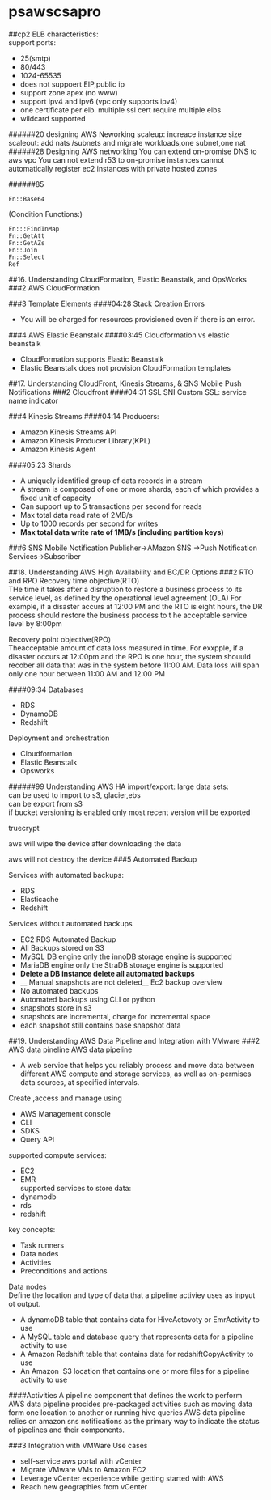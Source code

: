 # psawscsapro
##cp2
ELB characteristics:  
support ports:
- 25(smtp)
- 80/443
- 1024-65535
- does not suppoert EIP,public ip
- support zone apex (no www)
- support ipv4 and ipv6 (vpc only supports ipv4)
- one certificate per elb. multiple ssl cert require multiple elbs
- wildcard supported

######20 designing AWS Neworking
scaleup: increace instance size  
scaleout: add nats /subnets and migrate workloads,one subnet,one nat
######28 Designing AWS networking
You can extend on-promise DNS to aws vpc
You can not extend r53 to on-promise instances
cannot automatically register ec2 instances with private hosted zones

######85
```
Fn::Base64
```
(Condition Functions:)
```
Fn:::FindInMap
Fn::GetAtt
Fn::GetAZs
Fn::Join
Fn::Select
Ref
```
##16. Understanding CloudFormation, Elastic Beanstalk, and OpsWorks
###2 AWS CloudFormation

###3 Template Elements
####04:28
Stack Creation Errors
- You will be charged for resources provisioned even if there is an error.

###4 AWS Elastic Beanstalk
####03:45
Cloudformation vs elastic beanstalk
- CloudFormation supports Elastic Beanstalk
- Elastic Beanstalk does not provision CloudFormation templates





##17. Understanding CloudFront, Kinesis Streams, & SNS Mobile Push Notifications
###2 Cloudfront
####04:31 SSL
SNI Custom SSL: service name indicator







###4 Kinesis Streams
####04:14
Producers:
- Amazon Kinesis Streams API
- Amazon Kinesis Producer Library(KPL)
- Amazon Kinesis Agent


####05:23
Shards
- A uniquely identified group of data records in a stream
- A stream is composed of one or more shards, each of which provides a fixed unit of capacity
- Can support up to 5 transactions per second for reads
- Max total data read rate of 2MB/s
- Up to 1000 records per second for writes
- __Max total data write rate of 1MB/s (including partition keys)__



###6 SNS Mobile Notification
Publisher->AMazon SNS ->Push Notification Services->Subscriber  


##18. Understanding AWS High Availability and BC/DR Options
###2 RTO and RPO
Recovery time objective(RTO)  
THe time it takes after a disruption to restore a business process to its service level, as defined by the operational level agreement (OLA) For example, if a disaster accurs at 12:00 PM and the RTO is eight hours, the DR process should restore the business process to t he acceptable service level by 8:00pm  

Recovery point objective(RPO)  
Theacceptable amount of data loss measured in time. For exxpple, if a disaster occurs at 12:00pm and the RPO is one hour, the system shouuld recober all data that was in the system before 11:00 AM. Data loss will span only one hour between 11:00 AM and 12:00 PM

####09:34
Databases
- RDS
- DynamoDB
- Redshift

Deployment and orchestration
- Cloudformation
- Elastic Beanstalk
- Opsworks









######99 Understanding AWS HA
import/export: large data sets:  
can be used to import to s3, glacier,ebs  
can be export from s3  
if bucket versioning is enabled only most recent version will be exported  

truecrypt

aws will wipe the device after downloading the data

aws will not destroy the device
###5 Automated Backup


Services with automated backups:
- RDS
- Elasticache
- Redshift

Services without automated backups
- EC2
RDS Automated Backup
- All Backups stored on S3
- MySQL DB engine only the innoDB storage engine is supported  
- MariaDB engine only the StraDB storage engine is supported
- __Delete a DB instance delete all automated backups__
- __ Manual snapshots are not deleted__
Ec2 backup overview 
- No automated backups
- Automated backups using CLI or python
- snapshots store in s3  
- snapshots are incremental, charge for incremental space  
- each snapshot still contains base snapshot data  


##19. Understanding AWS Data Pipeline and Integration with VMware
###2 AWS data pineline
AWS data pipeline
- A web service that helps you reliably process and move data between different AWS compute and storage services, as well as on-permises data sources, at specified intervals.  

Create ,access and manage using
- AWS Management console
- CLI
- SDKS
- Query API

supported compute services: 
- EC2 
- EMR  
supported services to store data: 
- dynamodb
- rds 
- redshift  


key concepts:
- Task runners
- Data nodes
- Activities
- Preconditions and actions


Data nodes  
Define the location and type of data that a pipeline activiey uses as inpyut ot output.
- A dynamoDB table that contains data for HiveActovoty or EmrActivity to use
- A MySQL table and database query that represents data for a pipeline activity to use
- A Amazon Redshift table that contains data for redshiftCopyActivity to use
- An Amazon  S3 location that contains one or more files for a pipeline activity to use


####Activities
A pipeline component that defines the work to perform  
AWS data pipeline procides pre-packaged activities such as moving data form one location to another or running hive queries
AWS data pipeline relies on amazon sns notifications as the primary way to indicate the status of pipelines and their components.



###3 Integration with VMWare
Use cases
- self-service aws portal with vCenter
- Migrate VMware VMs to Amazon EC2
- Leverage vCenter experience while getting started with AWS
- Reach new geographies from vCenter



